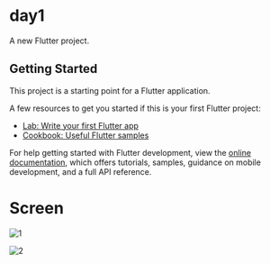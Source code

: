 # day1

A new Flutter project.

## Getting Started

This project is a starting point for a Flutter application.

A few resources to get you started if this is your first Flutter project:

- [Lab: Write your first Flutter app](https://docs.flutter.dev/get-started/codelab)
- [Cookbook: Useful Flutter samples](https://docs.flutter.dev/cookbook)

For help getting started with Flutter development, view the
[online documentation](https://docs.flutter.dev/), which offers tutorials,
samples, guidance on mobile development, and a full API reference.

# Screen
![1](https://user-images.githubusercontent.com/87609841/175170873-92535a2a-ee6b-47c8-8661-005f7b2df36a.jpg)

![2](https://user-images.githubusercontent.com/87609841/175170962-2ea29d1e-015b-409b-ae98-3cc865c2ef0a.jpg)

